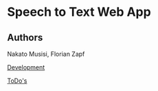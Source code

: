 # Speech to Text Web App

## Authors

Nakato Musisi, Florian Zapf

[Development](./docs/development.md)

[ToDo's](./docs/todo.md)
